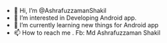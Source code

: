 - 👋 Hi, I’m @AshrafuzzamanShakil
- 👀 I’m interested in Developing Android app.
- 🌱 I’m currently learning new things for Android app
- 📫 How to reach me . Fb: Md Ashrafuzzaman Shakil


<!---
AshrafuzzamanShakil/AshrafuzzamanShakil is a ✨ special ✨ repository because its `README.md` (this file) appears on your GitHub profile.
You can click the Preview link to take a look at your changes.
--->
